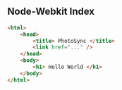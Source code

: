 ##  Node-Webkit Index

```html
<html>
    <head>
        <title> PhotoSync </title>
        <link href="..." />
    </head>
    <body>
        <h1> Hello World </h1>
    </body>
</html>
```

